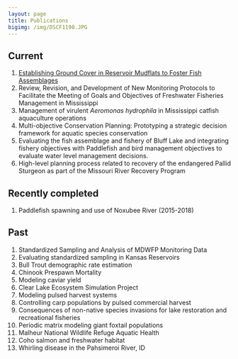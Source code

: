 ```yaml
---
layout: page
title: Publications
bigimg: /img/DSCF1198.JPG
---
```


## Current

1. [Establishing Ground Cover in Reservoir Mudflats to Foster Fish Assemblages](projects-Mudflats)
1. Review, Revision, and Development of New Monitoring Protocols to Facilitate the Meeting of Goals and Objectives of Freshwater Fisheries Management in Mississippi
1. Management of virulent _Aeromonas hydrophila_ in Mississippi catfish aquaculture operations
1. Multi-objective Conservation Planning: Prototyping a strategic decision framework for aquatic species conservation
1. Evaluating the fish assemblage and fishery of Bluff Lake and integrating fishery objectives with Paddlefish and bird management objectives to evaluate water level management decisions.
1. High-level planning process related to recovery of the endangered Pallid Sturgeon as part of the Missouri River Recovery Program

## Recently completed

1. Paddlefish spawning and use of Noxubee River (2015-2018)

## Past

1. Standardized Sampling and Analysis of MDWFP Monitoring Data
1. Evaluating standardized sampling in Kansas Reservoirs
1. Bull Trout demographic rate estimation
1. Chinook Prespawn Mortality
1. Modeling caviar yield
1. Clear Lake Ecosystem Simulation Project
1. Modeling pulsed harvest systems
1. Controlling carp populations by pulsed commercial harvest
1. Consequences of non-native species invasions for lake restoration and recreational fisheries
1. Periodic matrix modeling giant foxtail populations
1. Malheur National Wildlife Refuge Aquatic Health
1. Coho salmon and freshwater habitat
1. Whirling disease in the Pahsimeroi River, ID